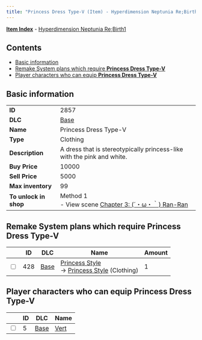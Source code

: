 ```yaml
---
title: "Princess Dress Type-V (Item) - Hyperdimension Neptunia Re;Birth1"
---
```


[**Item Index**](/neptunia/rb1/item/index.html) - [Hyperdimension Neptunia Re;Birth1](/neptunia/rb1)

## Contents

- [Basic information](#basic-information)
- [Remake System plans which require **Princess Dress Type-V**](#remake-system-plans-which-require-princess-dress-type-v)
- [Player characters who can equip **Princess Dress Type-V**](#player-characters-who-can-equip-princess-dress-type-v)

## Basic information

|   |   |
| -- | -- |
| **ID** | 2857 |
| **DLC** | [Base](/neptunia/rb1/dlc/1-base.html) |
| **Name** | Princess Dress Type-V |
| **Type** | Clothing |
| **Description** | A dress that is stereotypically princess-like with the pink and white. |
| **Buy Price** | 10000 |
| **Sell Price** | 5000 |
| **Max inventory** | 99 |
| **To unlock in shop** | Method 1<br />- View scene [Chapter 3: (´・ω・｀) Ran-Ran](/neptunia/rb1/scene/1-309-chapter-3-ran-ran.html) |

## Remake System plans which require **Princess Dress Type-V**

|    | ID | DLC | Name | Amount |
| -- | -- | --- | ---- | ------ |
| <input type="checkbox" id="rb1-remake-1-428" class="trackbox" /> | 428 | [Base](/neptunia/rb1/dlc/1-base.html) | [Princess Style](/neptunia/rb1/remake/1-428-princess-style.html)<br />→ [Princess Style](/neptunia/rb1/item/1-2860-princess-style.html) (Clothing) | 1 |

## Player characters who can equip **Princess Dress Type-V**

|    | ID | DLC | Name |
| -- | -- | --- | ---- |
| <input type="checkbox" id="rb1-player-1-5" class="trackbox" /> | 5 | [Base](/neptunia/rb1/dlc/1-base.html) | [Vert](/neptunia/rb1/player/1-5-vert.html) |